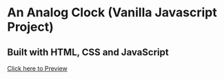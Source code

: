 # An Analog Clock (Vanilla Javascript Project)

## Built with HTML, CSS and JavaScript

[Click here to Preview](https://iamrealecstasy.github.io/analog_clock/)
